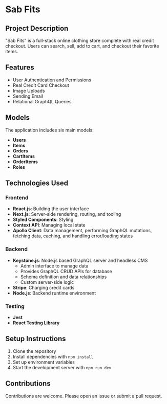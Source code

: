 # Sab Fits

## Project Description

"Sab Fits" is a full-stack online clothing store complete with real credit checkout. Users can search, sell, add to cart, and checkout their favorite items.

## Features

- User Authentication and Permissions
- Real Credit Card Checkout
- Image Uploads
- Sending Email
- Relational GraphQL Queries

## Models

The application includes six main models:

- **Users**
- **Items**
- **Orders**
- **CartItems**
- **OrderItems**
- **Roles**

## Technologies Used

### Frontend

- **React.js**: Building the user interface
- **Next.js**: Server-side rendering, routing, and tooling
- **Styled Components**: Styling
- **Context API**: Managing local state
- **Apollo Client**: Data management, performing GraphQL mutations, fetching data, caching, and handling error/loading states

### Backend

- **Keystone.js**: Node.js based GraphQL server and headless CMS
  - Admin interface to manage data
  - Provides GraphQL CRUD APIs for database
  - Schema definition and data relationships
  - Custom server-side logic
- **Stripe**: Charging credit cards
- **Node.js**: Backend runtime environment

### Testing

- **Jest**
- **React Testing Library**

## Setup Instructions

1. Clone the repository
2. Install dependencies with `npm install`
3. Set up environment variables
4. Start the development server with `npm run dev`

## Contributions

Contributions are welcome. Please open an issue or submit a pull request.
